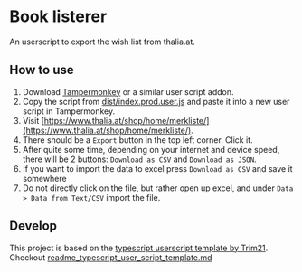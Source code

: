 # Book listerer
An userscript to export the wish list from thalia.at. 

## How to use
1. Download [Tampermonkey](https://www.tampermonkey.net/) or a similar user script addon.
2. Copy the script from [dist/index.prod.user.js](dist/index.prod.user.js) 
  and paste it into a new user script in Tampermonkey.
3. Visit [https://www.thalia.at/shop/home/merkliste/](https://www.thalia.at/shop/home/merkliste/).
4. There should be a `Export` button in the top left corner. Click it.
5. After quite some time, depending on your internet and device speed, there will be 2 buttons: `Download as CSV` and `Download as JSON`.
6. If you want to import the data to excel press `Download as CSV` and save it somewhere
7. Do not directly click on the file, but rather open up excel, 
  and under `Data > Data from Text/CSV` import the file.

## Develop
This project is based on the [typescript userscript template by Trim21](https://github.com/Trim21/webpack-userscript-template).
Checkout [readme_typescript_user_script_template.md](readme_typescript_user_script_template.md)
